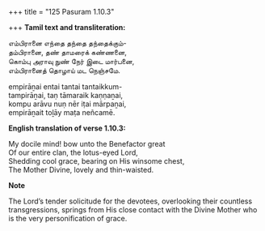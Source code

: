+++
title = "125 Pasuram 1.10.3"

+++
**Tamil text and transliteration:**

எம்பிரானை எந்தை தந்தை தந்தைக்கும்-  
தம்பிரானை, தண் தாமரைக் கண்ணனை,  
கொம்பு அராவு நுண் நேர் இடை மார்பனை,  
எம்பிரானைத் தொழாய் மட நெஞ்சமே.

empirāṉai entai tantai tantaikkum-  
tampirāṉai, taṇ tāmaraik kaṇṇaṉai,  
kompu arāvu nuṇ nēr iṭai mārpaṉai,  
empirāṉait toḻāy maṭa neñcamē.

**English translation of verse 1.10.3:**

My docile mind! bow unto the Benefactor great  
Of our entire clan, the lotus-eyed Lord,  
Shedding cool grace, bearing on His winsome chest,  
The Mother Divine, lovely and thin-waisted.

**Note**

The Lord’s tender solicitude for the devotees, overlooking their countless transgressions, springs from His close contact with the Divine Mother who is the very personification of grace.


